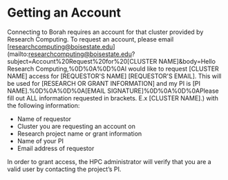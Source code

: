 # Getting an Account
Connecting to Borah requires an account for that cluster provided by Research Computing.
To request an account, please email [researchcomputing@boisestate.edu](mailto:researchcomputing@boisestate.edu?subject=Account%20Request%20for%20[CLUSTER NAME]&body=Hello Research Computing,%0D%0A%0D%0AI would like to request [CLUSTER NAME] access for [REQUESTOR'S NAME] [REQUESTOR'S EMAIL]. This will be used for [RESEARCH OR GRANT INFORMATION] and my PI is [PI NAME].%0D%0A%0D%0A[EMAIL SIGNATURE]%0D%0A%0D%0APlease fill out ALL information requested in brackets. E.x [CLUSTER NAME].) with the following information:

  - Name of requestor
  - Cluster you are requesting an account on
  - Research project name or grant information
  - Name of your PI
  - Email address of requestor

In order to grant access, the HPC administrator will verify that you are a valid user by contacting the project’s PI.
